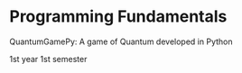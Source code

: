 # Programming Fundamentals
QuantumGamePy: A game of Quantum developed in Python

1st year 1st semester 
